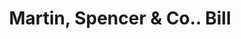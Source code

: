 ---
doi: 10.7916/D86X0P3T
date_other: '1860'
date_other_textual: 1860-1869
form: printed ephemera
genre:
- Invoices
name:
- Martin, Spencer & Co.
object_in_context_url: https://biggert.cul.columbia.edu/items/view/ave_biggert_00554
subject_hierarchical_geographic:
- Baltimore, Maryland, United States
subject_name:
- Martin, Spencer & Co.
title: Martin, Spencer & Co.. Bill
sort_title: Martin, Spencer & Co.. Bill
call_number: ave_biggert_00554
coordinates:
- 39.28333333333333,-76.61666666666666
pid: ave_biggert_00554
identifiers: ave_biggert_00554
thumbnail: https://derivativo-3.library.columbia.edu/iiif/2/ldpd:343737/full/!256,256/0/native.jpg
permalink: "/items/ave_biggert_00554/"
layout: iiif-image-page
---